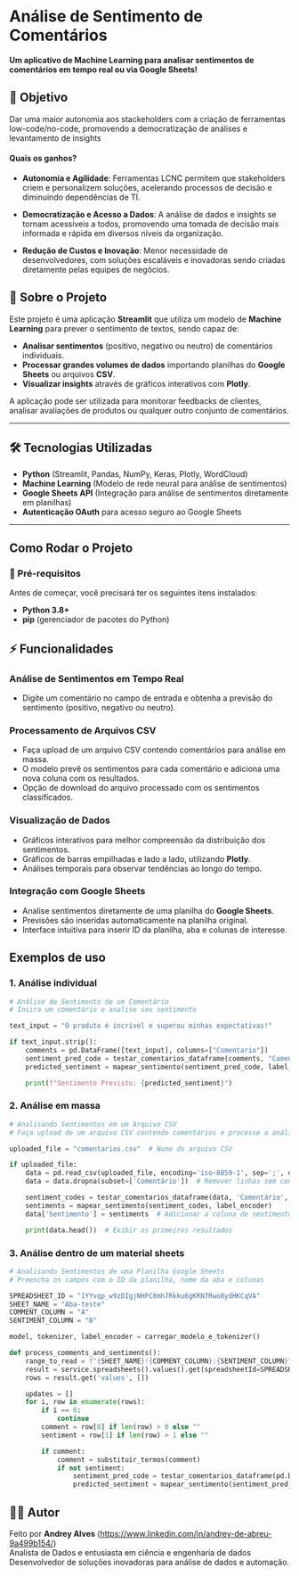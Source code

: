 # Análise de Sentimento de Comentários  

**Um aplicativo de Machine Learning para analisar sentimentos de comentários em tempo real ou via Google Sheets!**  

## 🏹 Objetivo
Dar uma maior autonomia aos stackeholders com a criação de ferramentas low-code/no-code, promovendo a democratização de análises e levantamento de insights

#### **Quais os ganhos?**

- **Autonomia e Agilidade**: Ferramentas LCNC permitem que stakeholders criem e personalizem soluções, acelerando processos de decisão e diminuindo dependências de TI.

- **Democratização e Acesso a Dados**: A análise de dados e insights se tornam acessíveis a todos, promovendo uma tomada de decisão mais informada e rápida em diversos níveis da organização.

- **Redução de Custos e Inovação**: Menor necessidade de desenvolvedores, com soluções escaláveis e inovadoras sendo criadas diretamente pelas equipes de negócios.

## 📌 Sobre o Projeto  

Este projeto é uma aplicação **Streamlit** que utiliza um modelo de **Machine Learning** para prever o sentimento de textos, sendo capaz de:  

- **Analisar sentimentos** (positivo, negativo ou neutro) de comentários individuais.  
- **Processar grandes volumes de dados** importando planilhas do **Google Sheets** ou arquivos **CSV**.  
- **Visualizar insights** através de gráficos interativos com **Plotly**.  

A aplicação pode ser utilizada para monitorar feedbacks de clientes, analisar avaliações de produtos ou qualquer outro conjunto de comentários.  

---

## 🛠️ Tecnologias Utilizadas  

- **Python** (Streamlit, Pandas, NumPy, Keras, Plotly, WordCloud)  
- **Machine Learning** (Modelo de rede neural para análise de sentimentos)  
- **Google Sheets API** (Integração para análise de sentimentos diretamente em planilhas)  
- **Autenticação OAuth** para acesso seguro ao Google Sheets  

---

## Como Rodar o Projeto  

### 📌 Pré-requisitos  

Antes de começar, você precisará ter os seguintes itens instalados:  

- **Python 3.8+**  
- **pip** (gerenciador de pacotes do Python) 

## ⚡ Funcionalidades  

### Análise de Sentimentos em Tempo Real  
- Digite um comentário no campo de entrada e obtenha a previsão do sentimento (positivo, negativo ou neutro).  

### Processamento de Arquivos CSV  
- Faça upload de um arquivo CSV contendo comentários para análise em massa.  
- O modelo prevê os sentimentos para cada comentário e adiciona uma nova coluna com os resultados.  
- Opção de download do arquivo processado com os sentimentos classificados.  

### Visualização de Dados  
- Gráficos interativos para melhor compreensão da distribuição dos sentimentos.  
- Gráficos de barras empilhadas e lado a lado, utilizando **Plotly**.  
- Análises temporais para observar tendências ao longo do tempo.  

### Integração com Google Sheets  
- Analise sentimentos diretamente de uma planilha do **Google Sheets**.  
- Previsões são inseridas automaticamente na planilha original.  
- Interface intuitiva para inserir ID da planilha, aba e colunas de interesse.  


## Exemplos de uso

### 1. Análise individual
```python
# Análise de Sentimento de um Comentário  
# Insira um comentário e analise seu sentimento  

text_input = "O produto é incrível e superou minhas expectativas!"

if text_input.strip():
    comments = pd.DataFrame([text_input], columns=["Comentario"])
    sentiment_pred_code = testar_comentarios_dataframe(comments, "Comentario", model, tokenizer)
    predicted_sentiment = mapear_sentimento(sentiment_pred_code, label_encoder)[0]

    print(f"Sentimento Previsto: {predicted_sentiment}")

```
### 2. Análise em massa

```python
# Analisando Sentimentos em um Arquivo CSV  
# Faça upload de um arquivo CSV contendo comentários e processe a análise em massa  

uploaded_file = "comentarios.csv"  # Nome do arquivo CSV

if uploaded_file:
    data = pd.read_csv(uploaded_file, encoding='iso-8859-1', sep=';', on_bad_lines='skip')
    data = data.dropna(subset=['Comentário'])  # Remover linhas sem comentário

    sentiment_codes = testar_comentarios_dataframe(data, 'Comentário', model, tokenizer)
    sentiments = mapear_sentimento(sentiment_codes, label_encoder)
    data['Sentimento'] = sentiments  # Adicionar a coluna de sentimentos

    print(data.head())  # Exibir os primeiros resultados
```
### 3. Análise dentro de um material sheets

```python
# Analisando Sentimentos de uma Planilha Google Sheets  
# Preencha os campos com o ID da planilha, nome da aba e colunas  

SPREADSHEET_ID = "1YYvqp_w9zDIgjNHFC8mh7Rkku6gKRN7Rwo8ydHKCqVA"
SHEET_NAME = "Aba-teste"
COMMENT_COLUMN = "A"
SENTIMENT_COLUMN = "B"

model, tokenizer, label_encoder = carregar_modelo_e_tokenizer()

def process_comments_and_sentiments():
    range_to_read = f"{SHEET_NAME}!{COMMENT_COLUMN}:{SENTIMENT_COLUMN}"
    result = service.spreadsheets().values().get(spreadsheetId=SPREADSHEET_ID, range=range_to_read).execute()
    rows = result.get('values', [])

    updates = []
    for i, row in enumerate(rows):
        if i == 0:
            continue
        comment = row[0] if len(row) > 0 else ""
        sentiment = row[1] if len(row) > 1 else ""

        if comment:
            comment = substituir_termos(comment)
            if not sentiment:
                sentiment_pred_code = testar_comentarios_dataframe(pd.DataFrame([comment], columns=["Comentario"]), "Comentario", model, tokenizer)
                predicted_sentiment = mapear_sentimento(sentiment_pred_code, label_encoder

```

## 👨‍💻 Autor  

Feito por **Andrey Alves** (https://www.linkedin.com/in/andrey-de-abreu-9a499b154/)  
Analista de Dados e entusiasta em ciência e engenharia de dados  
Desenvolvedor de soluções inovadoras para análise de dados e automação.
